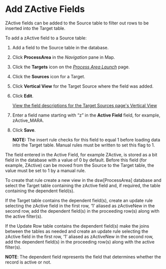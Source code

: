 # Add ZActive Fields

ZActive fields can be added to the Source table to filter out rows to be
inserted into the Target table.

To add a zActive field to a Source table:

1.  Add a field to the Source table in the database.

2.  Click **ProcessArea** in the *Navigation* pane in Map.

3.  Click the <span style="font-weight: bold;">Targets</span> icon on
    the *[Process Area
    Launch](../Page_Desc/Process_Area_Launch_map.htm)* page.

4.  Click the <span style="font-weight: bold;">Sources</span> icon for a
    Target.

5.  Click **Vertical View** for the Target Source where the field was
    added.

6.  Click **Edit**.
    
    [View the field descriptions for the Target Sources page's Vertical
    View](../Page_Desc/Target_Sources_H_Map.htm)

7.  Enter a field name starting with “z” in the **Active Field** field,
    for example, zActive\_MARA.

8.  Click **Save**.
    
    **NOTE:** The insert rule checks for this field to equal 1 before
    loading data into the Target table. Manual rules must be written to
    set this flag to 1.

The field entered in the Active Field, for example ZActive, is stored as
a bit field in the database with a value of 0 by default. Before this
field (for example, ZActive) can be moved from the Source to the Target
table, the value must be set to 1 by a manual rule.

To create that rule create a new view in the dsw\[ProcessArea\] database
and select the Target table containing the zActive field and, if
required, the table containing the dependent field(s).

If the Target table contains the dependent field(s), create an update
rule selecting the zActive field in the first row, ‘1’ aliased as
zActiveNew in the second row, add the dependent field(s) in the
proceeding row(s) along with the active filter(s).

If the Update Row table contains the dependent field(s) make the joins
between the tables as needed and create an update rule selecting the
zActive field in the first row, ‘1’ aliased as zActiveNew in the second
row, add the dependent field(s) in the proceeding row(s) along with the
active filter(s).

<span style="font-weight: bold;">NOTE</span>: The dependent field
represents the field that determines whether the record is active or
not.
